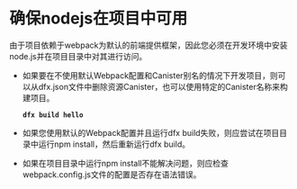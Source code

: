 # 确保nodejs在项目中可用

由于项目依赖于webpack为默认的前端提供框架，因此您必须在开发环境中安装node.js并在项目目录中对其进行访问。

* 如果要在不使用默认Webpack配置和Canister别名的情况下开发项目，则可以从dfx.json文件中删除资源Canister，也可以使用特定的Canister名称来构建项目。

  **`dfx build hello`**

* 如果您使用默认的Webpack配置并且运行dfx build失败，则应尝试在项目目录中运行npm install，然后重新运行dfx build。
* 如果在项目目录中运行npm install不能解决问题，则应检查webpack.config.js文件的配置是否存在语法错误。



